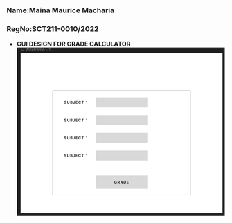 ### **Name:Maina Maurice Macharia**
### **RegNo:SCT211-0010/2022**


- __GUI DESIGN FOR GRADE CALCULATOR__
![IMAGE](./Grade%20calculator/gui_sketch001.png)